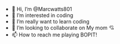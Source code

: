 - 👋 Hi, I’m @Marcwatts801
- 👀 I’m interested in coding
- 🌱 I’m really want to learn coding
- 💞️ I’m looking to collaborate on My mom 💘
- 📫 How to reach me playing BOPIT!

<!---
Marcwatts801/Marcwatts801 is a ✨ special ✨ repository because its `README.md` (this file) appears on your GitHub profile.
You can click the Preview link to take a look at your changes.
--->
